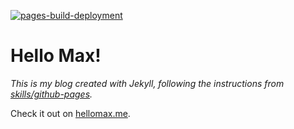 [![pages-build-deployment](https://github.com/maxmiliano/maxmiliano.github.io/actions/workflows/pages/pages-build-deployment/badge.svg)](https://github.com/maxmiliano/maxmiliano.github.io/actions/workflows/pages/pages-build-deployment)

# Hello Max!

_This is my blog created with *Jekyll*, following the instructions from [skills/github-pages](https://github.com/skills/github-pages)._

Check it out on [hellomax.me](https://hellomax.me/).
